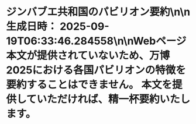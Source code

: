 # ジンバブエ共和国のパビリオン要約\n\n**生成日時：** 2025-09-19T06:33:46.284558\n\nWebページ本文が提供されていないため、万博2025における各国パビリオンの特徴を要約することはできません。  本文を提供していただければ、精一杯要約いたします。